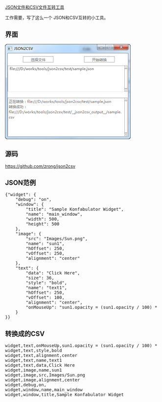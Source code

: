 [JSON文件和CSV文件互转工具](http://zengrong.net/post/1788.htm)

工作需要，写了这么一个 JSON和CSV互转的小工具。

## 界面
![JSON2CSV](./image/json2csv/json2csv.png)
<!--more-->

## 源码
<https://github.com/zrong/json2csv>

## JSON范例
<pre>
{"widget": {
    "debug": "on",
    "window": {
        "title": "Sample Konfabulator Widget",
        "name": "main_window",
        "width": 500,
        "height": 500
    },
    "image": { 
        "src": "Images/Sun.png",
        "name": "sun1",
        "hOffset": 250,
        "vOffset": 250,
        "alignment": "center"
    },
    "text": {
        "data": "Click Here",
        "size": 36,
        "style": "bold",
        "name": "text1",
        "hOffset": 250,
        "vOffset": 100,
        "alignment": "center",
        "onMouseUp": "sun1.opacity = (sun1.opacity / 100) * 90;"
    }
}}  
</pre>

## 转换成的CSV
<pre>
widget,text,onMouseUp,sun1.opacity = (sun1.opacity / 100) * 90;
widget,text,style,bold
widget,text,alignment,center
widget,text,name,text1
widget,text,data,Click Here
widget,image,name,sun1
widget,image,src,Images/Sun.png
widget,image,alignment,center
widget,debug,on,
widget,window,name,main_window
widget,window,title,Sample Konfabulator Widget
</pre>
